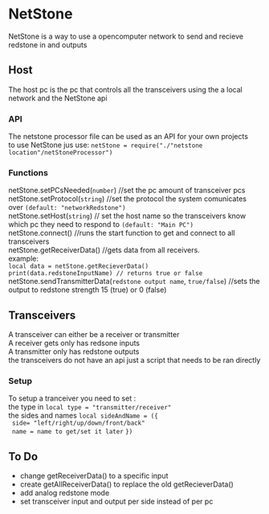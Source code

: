 # NetStone
NetStone is a way to use a opencomputer network to send and recieve redstone in and outputs

## Host
The host pc is the pc that controls all the transceivers using the a local network and the NetStone api

### API
The netstone processor file can be used as an API for your own projects \
to use NetStone jus use: `netStone = require("./"netstone location"/netStoneProcessor")`

### Functions
netStone.setPCsNeeded(`number`) //set the pc amount of transceiver pcs \
netStone.setProtocol(`string`) //set the protocol the system comunicates over `(default: "networkRedstone")` \
netStone.setHost(`string`) // set the host name so the transceivers know which pc they need to respond to `(default: "Main PC")` \
netStone.connect() //runs the start function to get and connect to all transceivers \
netStone.getReceiverData() //gets data from all receivers.  \
example: \
`local data = netStone.getRecieverData()` \
`print(data.redstoneInputName) // returns true or false` \
netStone.sendTransmitterData(`redstone output name`, `true/false`) //sets the output to redstone strength 15 (true) or 0 (false)


## Transceivers
A transceiver can either be a receiver or transmitter \
A receiver gets only has redsone inputs \
A transmitter only has redstone outputs \
the transceivers do not have an api just a script that needs to be ran directly

### Setup
To setup a tranceiver you need to set : \
the type in `local type = "transmitter/receiver"` \
the sides and names `local sideAndName = ({` \
` side= "left/right/up/down/front/back"` \
` name = name to get/set it later`
`})`
## To Do
 - change getReceiverData() to a specific input
 - create getAllReceiverData() to replace the old getRecieverData()
 - add analog redstone mode
 - set transceiver input and output per side instead of per pc